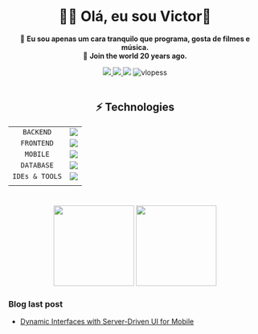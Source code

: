 <h1 align="center">👨‍💻 Olá, eu sou Victor👋</h1>
<div align="center">

  🐧 **Eu sou apenas um cara tranquilo que programa, gosta de filmes e música.**    
  🌠 **Join the world 20 years ago.**
</div>


<p>  
<div align="center">
  <a href = "mailto:victorldev8@gmail.com" target="_blank"><img src="https://img.shields.io/badge/-Gmail-%23333?style=for-the-badge&logo=gmail&logoColor=white&color=red" target="_blank"</a>
  <a href = "https://medium.com/@Victorldev" target="_blank"><img src="https://img.shields.io/badge/-Medium-%23333?style=for-the-badge&logo=medium&logoColor=white" target="_blank">   </a>
  <a href = "https://vlopesdev.me" target="_blank"><img src="https://img.shields.io/badge/-VISITE MEU SITE-%23333?style=for-the-badge&logoColor=white"   target="_blank"></a>
  <img src="https://komarev.com/ghpvc/?username=vlopess&label=Profile%20views&color=0e75b6&style=flat" alt="vlopess" />
</div>
<br>
</p>
<div align="center">
  
## ⚡ Technologies

|                  |                                                                                                    |
|:----------------:|:--------------------------------------------------------------------------------------------------:|
|    `BACKEND`     |  <img src="https://skillicons.dev/icons?i=spring,java,cs,net,py,flask"/>                           |
|    `FRONTEND`    |  <img src="https://skillicons.dev/icons?i=react,angular,ts,js,html,css,jquery" />                  |
|    `MOBILE`      |  <img src="https://skillicons.dev/icons?i=flutter,dart" />                                         |
|    `DATABASE`    |  <img src="https://skillicons.dev/icons?i=postgres,firebase,supabase" />                           |
|    `IDEs & TOOLS`|  <img src="https://skillicons.dev/icons?i=idea,androidstudio,vscode,git,vim,linux,ubuntu" />                     |
|                  |                                                                                                    |


</div>

# 
<div align="center">
  <img  height="160em" src="https://github-readme-stats.vercel.app/api/top-langs/?username=vlopess&layout=compact&hide_progress=false&show_icons=true&theme=onedark&include_all_commits=true&count_private=true"/>
  <img  height="160em" src="https://github-readme-stats.vercel.app/api?username=vlopess&show_icons=true&theme=onedark&include_all_commits=true&count_private=true&rank_icon=github"/>
</div>

### Blog last post
- [Dynamic Interfaces with Server-Driven UI for Mobile](https://medium.com/@Victorldev/dynamic-interfaces-with-server-driven-ui-for-mobile-bf934b8b3c4f)

[comment]: <div align="center">
[comment]: <a href="https://open.spotify.com/user/31amhvt36qa74qibs5fewb5tltbi">
[comment]:<img alt="Spotify" src="https://spotify-recently-played-readme.vercel.app/api?user=31amhvt36qa74qibs5fewb5tltbi&width=890&count=5">
[comment]:</div>

  
